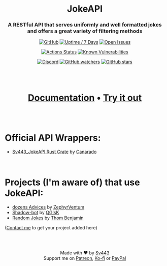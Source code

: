 <div align="center" style="text-align:center">

# JokeAPI
### A RESTful API that serves uniformly and well formatted jokes and offers a great variety of filtering methods
[![GitHub](https://img.shields.io/github/license/Sv443/JokeAPI)](https://sv443.net/LICENSE)
[![Uptime / 7 Days](https://img.shields.io/uptimerobot/ratio/7/m782998549-afcc0d10c27c87df47e73289)](https://status.sv443.net/)
[![Open Issues](https://img.shields.io/github/issues/Sv443/JokeAPI)](https://github.com/Sv443/JokeAPI/issues)
  
[![Actions Status](https://github.com/Sv443/JokeAPI/workflows/build/badge.svg)](https://github.com/Sv443/JokeAPI/actions)
[![Known Vulnerabilities](https://snyk.io/test/github/Sv443/JokeAPI/badge.svg)](https://snyk.io/test/github/Sv443/JokeAPI)
  
[![Discord](https://img.shields.io/discord/565933531214118942)](https://discord.gg/aBH4uRG)
[![GitHub watchers](https://img.shields.io/github/watchers/Sv443/JokeAPI?style=social)](https://github.com/Sv443/JokeAPI/watchers)
[![GitHub stars](https://img.shields.io/github/stars/Sv443/JokeAPI?style=social)](https://github.com/Sv443/JokeAPI/stargazers)

<br><br>

# [Documentation](https://sv443.net/jokeapi/v2) &bull; [Try it out](https://sv443.net/jokeapi/v2#try-it)


</div>
<br><br>

# Official API Wrappers:
- [Sv443_JokeAPI Rust Crate](https://github.com/canarado/sv443_jokeapi_wrapper) by [Canarado](https://github.com/canarado)

<br>

# Projects (I'm aware of) that use JokeAPI:
- [dozens Advices](https://github.com/ZephyrVentum/dozens-Advices) by [ZephyrVentum](https://github.com/ZephyrVentum)
- [Shadow-bot](https://github.com/QGIsK/Shadow-bot) by [QGIsK](https://github.com/QGIsK)
- [Random Jokes](https://github.com/thombenjamin/randomjokes) by [Thom Benjamin](https://github.com/thombenjamin)
  
([Contact me](https://discord.gg/aBH4uRG) to get your project added here)


<br><br>
<div align="center" style="text-align:center">

Made with ❤️ by [Sv443](https://github.com/Sv443)  
Support me on [Patreon](https://patreon.com/Sv443_), [Ko-fi](https://ko-fi.com/Sv443_) or [PayPal](https://paypal.me/SvenFehler)

</div>
